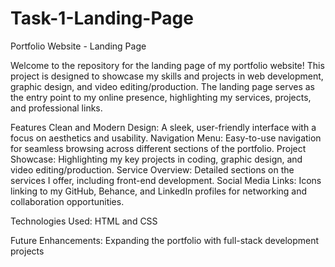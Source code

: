 # Task-1-Landing-Page

Portfolio Website - Landing Page

Welcome to the repository for the landing page of my portfolio website! This project is designed to showcase my skills and projects in web development, graphic design, and video editing/production. The landing page serves as the entry point to my online presence, highlighting my services, projects, and professional links.

Features
  Clean and Modern Design: A sleek, user-friendly interface with a focus on aesthetics and usability.
  Navigation Menu: Easy-to-use navigation for seamless browsing across different sections of the portfolio.
  Project Showcase: Highlighting my key projects in coding, graphic design, and video editing/production.
  Service Overview: Detailed sections on the services I offer, including front-end development.
  Social Media Links: Icons linking to my GitHub, Behance, and LinkedIn profiles for networking and collaboration opportunities.

Technologies Used: HTML and CSS

Future Enhancements: Expanding the portfolio with full-stack development projects
